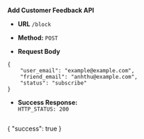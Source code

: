 **Add Customer Feedback API**

* **URL** `/block`
* **Method:** `POST`

* **Request Body**

```
{
    "user_email": "example@example.com",
    "friend_email": "anhthu@example.com",
    "status": "subscribe"
}
```

* **Success Response:**  
  `HTTP_STATUS: 200`
  ```
{
    "success": true
}
  ```
